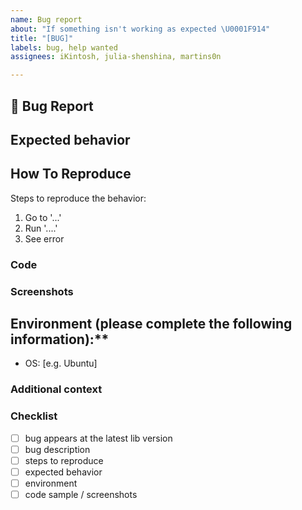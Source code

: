 ```yaml
---
name: Bug report
about: "If something isn't working as expected \U0001F914"
title: "[BUG]"
labels: bug, help wanted
assignees: iKintosh, julia-shenshina, martins0n

---
```


## 🐛 Bug Report 
<!-- A clear and concise description of what the bug is. -->

## Expected behavior
<!-- A clear and concise description of what you expected to happen. -->

## How To Reproduce
Steps to reproduce the behavior:
1. Go to '...'
2. Run '....'
3. See error

### Code
<!-- 
Ideally attach a minimal code sample to reproduce the issue. 
Minimal means having the shortest code but still preserving the bug.
-->

### Screenshots
<!-- If applicable, add screenshots to help explain your problem.  -->

## Environment (please complete the following information):**
 - OS: [e.g. Ubuntu]

### Additional context
<!-- Add any other context about the problem here. -->

### Checklist
- [ ] bug appears at the latest lib version
- [ ] bug description
- [ ] steps to reproduce
- [ ] expected behavior
- [ ] environment
- [ ] code sample / screenshots
